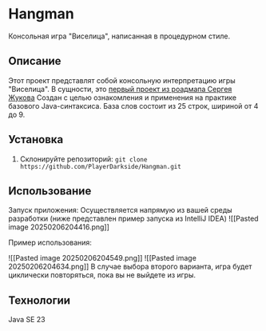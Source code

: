 # Hangman
Консольная игра "Виселица", написанная в процедурном стиле.
## Описание 
Этот проект представлят собой консольную интерпретацию игры "Виселица".
В сущности, это [первый проект из роадмапа Сергея Жукова](https://zhukovsd.github.io/java-backend-learning-course/projects/hangman/)
Создан с целью ознакомления и применения на практике базового Java-синтаксиса.
База слов состоит из 25 строк, шириной от 4 до 9.

## Установка
1. Склонируйте репозиторий: `git clone https://github.com/PlayerDarkside/Hangman.git`

## Использование
Запуск приложения:
Осуществляется напрямую из вашей среды разработки (ниже представлен пример запуска из IntelliJ IDEA)
![[Pasted image 20250206204416.png]]

Пример использования:

![[Pasted image 20250206204549.png]]
![[Pasted image 20250206204634.png]]
В случае выбора второго варианта, игра будет циклически повторяться, пока вы не выйдете из игры.

## Технологии
Java SE 23
